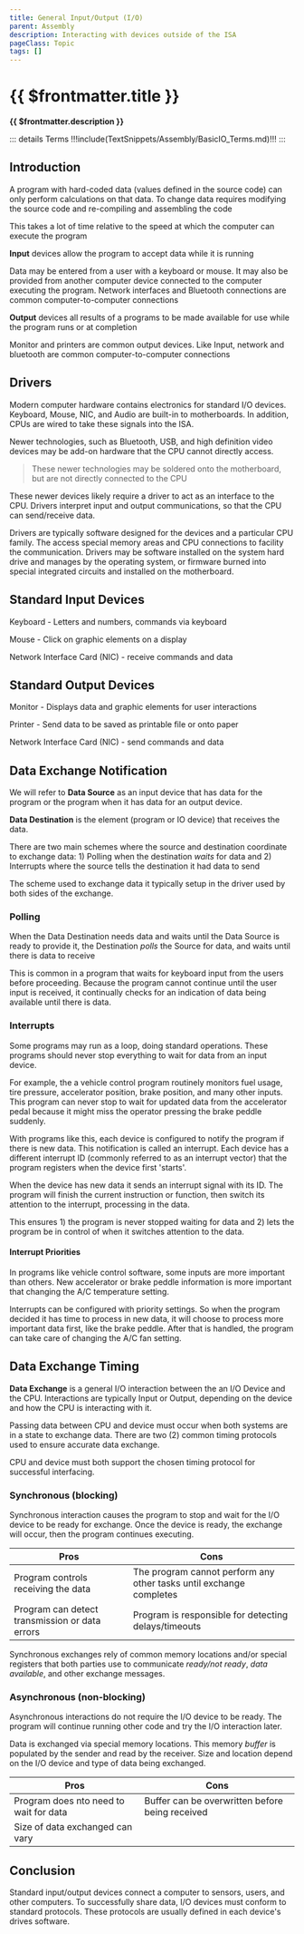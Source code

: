 ```yaml
---
title: General Input/Output (I/O)
parent: Assembly
description: Interacting with devices outside of the ISA
pageClass: Topic
tags: []
---
```


# {{ $frontmatter.title }}
**{{ $frontmatter.description }}**

<KeyConcepts :ConceptArray= "[
{
  Concept:'Software in much more useful if it can interacts with users and other systems',
  Details:'Accepting input and providing outputs to/from a user or other system allows software to solve more complicated problems.'
},
{
  Concept:'Input from users make software more dynamic',
  Details:'Programs do not require hard-coded data to solve problems if a user or other system can supply live data. Computer-controlled rocket guidance systems require real-time data from a variety of sensors to make quick decisions during launch'
},
{
  Concept:'Output to users or other systems make software more useful',
  Details:'Displaying or sending data as it changes allow users and other systems to react more quickly, and more often'
},
]" />

::: details Terms
!!!include(TextSnippets/Assembly/BasicIO_Terms.md)!!!
:::

## Introduction

A program with hard-coded data (values defined in the source code) can only perform calculations on that data. To change data requires modifying the source code and re-compiling and assembling the code

This takes a lot of time relative to the speed at which the computer can execute the program

**Input** devices allow the program to accept data while it is running

Data may be entered from a user with a keyboard or mouse. It may also be provided from another computer device connected to the computer executing the program. Network interfaces and Bluetooth connections are common computer-to-computer connections

**Output** devices all results of a programs to be made available for use while the program runs or at completion

Monitor and printers are common output devices. Like Input, network and bluetooth are common computer-to-computer connections

## Drivers

Modern computer hardware contains electronics for standard I/O devices. Keyboard, Mouse, NIC, and Audio are built-in to motherboards. In addition, CPUs are wired to take these signals into the ISA.

Newer technologies, such as Bluetooth, USB, and high definition video devices may be add-on hardware that the CPU cannot directly access.

> These newer technologies may be soldered onto the motherboard, but are not directly connected to the CPU

These newer devices likely require a driver to act as an interface to the CPU. Drivers interpret input and output communications, so that the CPU can send/receive data.

<QuestionTF question="Drivers are needed for any new I/O device that the CPU does not know how to 'talk' to already." answer='true' rightAnswerFeedback="Yes, this is a pretty good systems allowing computers to use new devices without needing a new CPU" wrongAnswerFeedback="Incorrect. Driver are effectively 'translators' between the device and the CPU. Using a translator for a new device, the CPU will be able to 'understand' it"/>

Drivers are typically software designed for the devices and a particular CPU family. The access special memory areas and CPU connections to facility the communication. Drivers may be software installed on the system hard drive and manages by the operating system, or firmware burned into special integrated circuits and installed on the motherboard.

## Standard Input Devices
Keyboard - Letters and numbers, commands via keyboard

Mouse - Click on graphic elements on a display

Network Interface Card (NIC) - receive commands and data

## Standard Output Devices
Monitor - Displays data and graphic elements for user interactions

Printer - Send data to be saved as printable file or onto paper

Network Interface Card (NIC) - send commands and data

<QuestionTF question="Devices can be only an Input or an Output devices, but not both" answer='false' rightAnswerFeedback="Devices like WiFi adapters send and receive data" wrongAnswerFeedback="Some devices, like network cards are both"/> 

## Data Exchange Notification

We will refer to **Data Source** as an input device that has data for the program or the program when it has data for an output device.

**Data Destination** is the element (program or IO device) that receives the data.

There are two main schemes where the source and destination coordinate to exchange data: 1) Polling when the destination *waits* for data and 2) Interrupts where the source tells the destination it had data to send

The scheme used to exchange data it typically setup in the driver used by both sides of the exchange.

<QuestionMC question="An example of a Data Exchange Notification in a classroom setting is:" answer='D' AChoice="Two students passing a notes with jokes about the instructor's clothing" BChoice="Instructor starting the lecture" CChoice="Student starts talking during lecture" DChoice="Student raised hand to speak in class" rightAnswerFeedback="The student is letting the instructor know that wish to speak. This notify the instructor who now must decide how to respond." wrongAnswerFeedback="The other answers are related to Data Exchange, but they do not include a notification"/>

### Polling

When the Data Destination needs data and waits until the Data Source is ready to provide it, the Destination *polls* the Source for data, and waits until there is data to receive

This is common in a program that waits for keyboard input from the users before proceeding. Because the program cannot continue until the user input is received, it continually checks for an indication of data being available until there is data.

<QuestionTF question="An example of Polling in a classroom is when the instructor asks 'are there any questions'?" answer='true' rightAnswerFeedback="The instructor has stopped the lecture and is waiting for a reply. If none is received, the lecture will continue" wrongAnswerFeedback="Because the instructor stops to ask, it is polling"/> 

### Interrupts

Some programs may run as a loop, doing standard operations. These programs should never stop everything to wait for data from an input device.

For example, the a vehicle control program routinely monitors fuel usage, tire pressure, accelerator position, brake position, and many other inputs. This program can never stop to wait for updated data from the accelerator pedal because it might miss the operator pressing the brake peddle suddenly.

With programs like this, each device is configured to notify the program if there is new data. This notification is called an interrupt. Each device has a different interrupt ID (commonly referred to as an interrupt vector) that the program registers when the device first 'starts'.

When the device has new data it sends an interrupt signal with its ID. The program will finish the current instruction or function, then switch its attention to the interrupt, processing in the data.

This ensures 1) the program is never stopped waiting for data and 2) lets the program be in control of when it switches attention to the data.

<QuestionTF question="An example of Interrupts in a classroom is when a student raises their hand and the instructor gives then the 'let me finish my thought' hand gesture" answer='true' rightAnswerFeedback="The instructor knows there is something else that needs their attention. They will finish what they are doing and attend to the student soon" wrongAnswerFeedback="The student did 'interrupt' the lecture for a question. The instructor noted the request, but finished their thought before addressing the student's request"/> 

#### Interrupt Priorities 

In programs like vehicle control software, some inputs are more important than others. New accelerator or brake peddle information is more important that changing the A/C temperature setting.

Interrupts can be configured with priority settings. So when the program decided it has time to process in new data, it will choose to process more important data first, like the brake peddle. After that is handled, the program can take care of changing the A/C fan setting.

<QuestionTF question="When an instructor has two (2) students 'interrupting' the lecture, they should prioritize the interrupts by 'first hand up'" answer='true' rightAnswerFeedback="Given all things equal, this is the common courtesy way instructors handle this situation" wrongAnswerFeedback="If there is no obvious indication that one student 'should' go before the other, 'first hand up' is pretty standard stuff"/> 

<QuestionTF question="If, in the previous question, one of the students has a very frightened expression and is waving their hand franticly, the instructor should prioritize that student's 'interrupt' first" answer='true' rightAnswerFeedback="Yep. The issue the student wishes to share may be important to everyone in class" wrongAnswerFeedback="Oh, my. Wow"/> 

## Data Exchange Timing

**Data Exchange** is a general I/O interaction between the an I/O Device and the CPU. Interactions are typically Input or Output, depending on the device and how the CPU is interacting with it.

Passing data between CPU and device must occur when both systems are in a state to exchange data. There are two (2) common timing protocols used to ensure accurate data exchange.

CPU and device must both support the chosen timing protocol for successful interfacing.

### Synchronous (blocking)

Synchronous interaction causes the program to stop and wait for the I/O device to be ready for exchange. Once the device is ready, the exchange will occur, then the program continues executing.

|Pros|Cons|
|-|-|
| Program controls receiving the data | The program cannot perform any other tasks until exchange completes |
| Program can detect transmission or data errors | Program is responsible for detecting delays/timeouts|

Synchronous exchanges rely of common memory locations and/or special registers that both parties use to communicate *ready/not ready*, *data available*, and other exchange messages.

### Asynchronous (non-blocking)
Asynchronous interactions do not require the I/O device to be ready. The program will continue running other code and try the I/O interaction later.

Data is exchanged via special memory locations. This memory *buffer* is populated by the sender and read by the receiver. Size and location depend on the I/O device and type of data being exchanged.

|Pros|Cons|
|-|-|
| Program does nto need to wait for data | Buffer can be overwritten before being received |
| Size of data exchanged can vary |  |

## Conclusion

Standard input/output devices connect a computer to sensors, users, and other computers. To successfully share data, I/O devices must conform to standard protocols. These protocols are usually defined in each device's drives software.